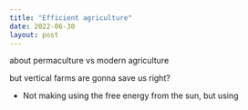 ```yaml
---
title: "Efficient agriculture"
date: 2022-06-30
layout: post
---
```



about permaculture vs modern agriculture


but vertical farms are gonna save us right?
 - Not making using the free energy from the sun, but using  